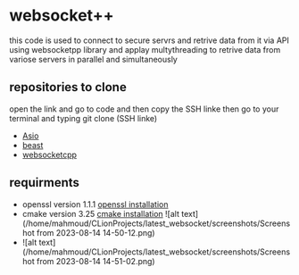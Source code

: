 # websocket++
this code is used to connect to secure servrs and retrive data from it via API using websocketpp library and applay multythreading to retrive data from variose servers
in parallel and simultaneously
## repositories to clone
open the link and go to code and then copy the SSH linke then go to your terminal and typing git clone (SSH linke)
- [Asio](https://github.com/chriskohlhoff/asio)
- [beast](https://github.com/boostorg/beast)
- [websocketcpp](https://github.com/zaphoyd/websocketpp)


## requirments
- openssl version 1.1.1
  [openssl installation](https://itslinuxfoss.com/install-openssl-ubuntu-22-04/)
- cmake version 3.25
  [cmake installation](https://graspingtech.com/upgrade-cmake/)
  ![alt text](/home/mahmoud/CLionProjects/latest_websocket/screenshots/Screenshot from 2023-08-14 14-50-12.png)
- ![alt text](/home/mahmoud/CLionProjects/latest_websocket/screenshots/Screenshot from 2023-08-14 14-51-02.png)